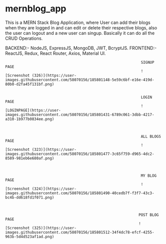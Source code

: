 # mernblog_app
 This is a MERN Stack Blog Application, where User can add their blogs when they are logged in and can edit or delete their respective blogs, also the user can logout and a new user can singup.
 Basically it can do all the CRUD Operations.
 
 BACKEND:- NodeJS, ExpressJS, MongoDB, JWT, BcryptJS.
 FRONTEND:- ReactJS, Redux, React Router, Axios, Material UI.
 
 
                                                                 SIGNUP PAGE
                                                                 ![Screenshot (326)](https://user-images.githubusercontent.com/58070156/185801148-5e59c6bf-e16e-419d-80b0-d2fa45f131bf.png)


                                                                 LOGIN PAGE
                                                                 ![LOGINPAGE](https://user-images.githubusercontent.com/58070156/185801431-6789c061-3dbb-4217-a310-1b977b0834ee.png)



                                                                 ALL BLOGS PAGE
                                                                 ![Screenshot (323)](https://user-images.githubusercontent.com/58070156/185801477-3c65f759-d965-4dc2-8589-981eb6e680af.png)



                                                                 MY BLOG PAGE
                                                                 ![Screenshot (324)](https://user-images.githubusercontent.com/58070156/185801490-40cedb7f-f3f7-43c3-bc4b-dd618fd1f071.png)



                                                                POST BLOG PAGE
                                                                ![Screenshot (325)](https://user-images.githubusercontent.com/58070156/185801512-34f4dc78-efcf-4255-963b-5d4d523af1ad.png)

